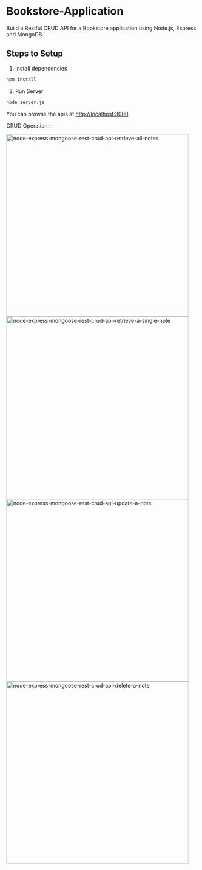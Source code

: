 # Bookstore-Application

Build a Restful CRUD API for a Bookstore application using Node.js, Express and MongoDB.

## Steps to Setup

1. Install dependencies

```bash
npm install
```

2. Run Server

```bash
node server.js
```

You can browse the apis at <http://localhost:3000>

CRUD Operation :-





<img width="480" alt="node-express-mongoose-rest-crud-api-retrieve-all-notes" src="https://github.com/shiva7830/nodejs_bookStore_App/assets/101035995/e8d74e2d-26ae-4596-b664-fd70d7ad7569">
<img width="480" alt="node-express-mongoose-rest-crud-api-retrieve-a-single-note" src="https://github.com/shiva7830/nodejs_bookStore_App/assets/101035995/2ec38161-8aad-4507-8eb0-be4c0cd305e3">

<img width="480" alt="node-express-mongoose-rest-crud-api-update-a-note" src="https://github.com/shiva7830/nodejs_bookStore_App/assets/101035995/bdc18519-f7d2-44be-acef-8808a3e20b29">


<img width="480" alt="node-express-mongoose-rest-crud-api-delete-a-note" src="https://github.com/shiva7830/nodejs_bookStore_App/assets/101035995/898f35ab-0ef8-41e1-b75b-22a73bc281ba">


